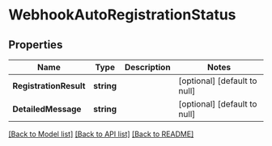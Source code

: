 # WebhookAutoRegistrationStatus

## Properties
Name | Type | Description | Notes
------------ | ------------- | ------------- | -------------
**RegistrationResult** | **string** |  | [optional] [default to null]
**DetailedMessage** | **string** |  | [optional] [default to null]

[[Back to Model list]](../README.md#documentation-for-models) [[Back to API list]](../README.md#documentation-for-api-endpoints) [[Back to README]](../README.md)

